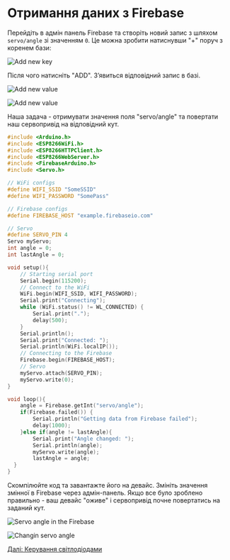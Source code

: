 # Отримання даних з Firebase

Перейдіть в адмін панель Firebase та створіть новий запис з шляхом `servo/angle` зі значенням `0`. Це можна зробити натиснувши "+" поруч з коренем бази:

![Add new key](https://github.com/snipter/firebase-iot-codelab/blob/master/docs/assets/image1.png)

Після чого натисніть "ADD". З’явиться відповідний запис в базі.

![Add new value](https://github.com/snipter/firebase-iot-codelab/blob/master/docs/assets/image39.png)

![Add new value](https://github.com/snipter/firebase-iot-codelab/blob/master/docs/assets/image57.png)

Наша задача - отримувати значення поля "servo/angle" та повертати наш сервопривід на відповідний кут.

```c++
#include <Arduino.h>
#include <ESP8266WiFi.h>
#include <ESP8266HTTPClient.h>
#include <ESP8266WebServer.h>
#include <FirebaseArduino.h>
#include <Servo.h>

// WiFi configs
#define WIFI_SSID "SomeSSID"
#define WIFI_PASSWORD "SomePass"

// Firebase configs
#define FIREBASE_HOST "example.firebaseio.com"

// Servo
#define SERVO_PIN 4
Servo myServo;
int angle = 0;
int lastAngle = 0;

void setup(){
    // Starting serial port
    Serial.begin(115200);
    // Connect to the WiFi
    WiFi.begin(WIFI_SSID, WIFI_PASSWORD);
    Serial.print("Connecting");
    while (WiFi.status() != WL_CONNECTED) {
        Serial.print(".");
        delay(500);
    }
    Serial.println();
    Serial.print("Connected: ");
    Serial.println(WiFi.localIP());
    // Connecting to the Firebase
    Firebase.begin(FIREBASE_HOST);
    // Servo
    myServo.attach(SERVO_PIN);
    myServo.write(0);
}

void loop(){
    angle = Firebase.getInt("servo/angle");
    if(Firebase.failed()) {
        Serial.println("Getting data from Firebase failed");
        delay(1000);
    }else if(angle != lastAngle){
        Serial.print("Angle changed: ");
        Serial.println(angle);
        myServo.write(angle);
        lastAngle = angle;
  }
}
```

Скомпілюйте код та завантажте його на девайс. Змініть значення змінної в Firebase через адмін-панель. Якщо все було зроблено правильно - ваш девайс "оживе" і сервопривід почне повертатись на заданий кут.

![Servo angle in the Firebase](https://github.com/snipter/firebase-iot-codelab/blob/master/docs/assets/image46.png)

![Changin servo angle](https://github.com/snipter/firebase-iot-codelab/blob/master/docs/assets/image54.png)

[Далі: Керування світлодіодами](link)

